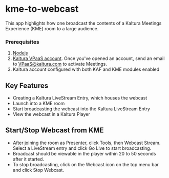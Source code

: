 # kme-to-webcast

This app highlights how one broadcast the contents of a Kaltura Meetings Experience (KME) room to a large audience.

### Prerequisites

1. [Nodejs](https://nodejs.org/en/) 
2. [Kaltura VPaaS account](https://corp.kaltura.com/video-paas/registration?utm_campaign=Meetabout&utm_medium=affiliates&utm_source=GitHub). Once you've opened an account, send an email to <VPaaS@kaltura.com> to activate Meetings.
3. Kaltura account configured with both KAF and KME modules enabled

## Key Features

- Creating a Kaltura LiveStream Entry, which houses the webcast
- Launch into a KME room
- Start broadcasting the webcast into the Kaltura LiveStream Entry
- View the webcast in a Kaltura Player

## Start/Stop Webcast from KME

- After joining the room as Presenter, click Tools, then Webcast Stream. Select a LiveStream entry and click Go Live to start broadcasting.
- Broadcast should be viewable in the player within 20 to 50 seconds after it started.
- To stop broadcasting, click on the Webcast icon on the top menu bar and click Stop Webcast.